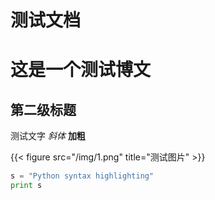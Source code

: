 # 测试文档

# 这是一个测试博文
## 第二级标题
测试文字
*斜体*
**加粗**

{{< figure src="/img/1.png" title="测试图片" >}}

```python
s = "Python syntax highlighting"
print s
```

